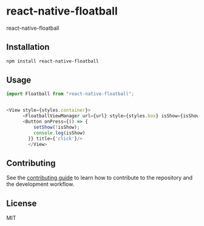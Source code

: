 # react-native-floatball

react-native-floatball

## Installation

```sh
npm install react-native-floatball
```

## Usage

```js
import Floatball from "react-native-floatball";


<View style={styles.container}>
      <FloatballViewManager url={url} style={styles.box} isShow={isShow}/>
      <Button onPress={() => {
          setShow(!isShow);
          console.log(isShow)
        }} title={'click'}/>
        </View>
 ```

## Contributing

See the [contributing guide](CONTRIBUTING.md) to learn how to contribute to the repository and the development workflow.

## License

MIT

